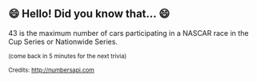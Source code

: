 ## 😄 Hello! Did you know that... 😄
43 is the maximum number of cars participating in a NASCAR race in the Cup Series or Nationwide Series.

<sup>(come back in 5 minutes for the next trivia)</sup>


<sup>Credits: http://numbersapi.com</sup>
